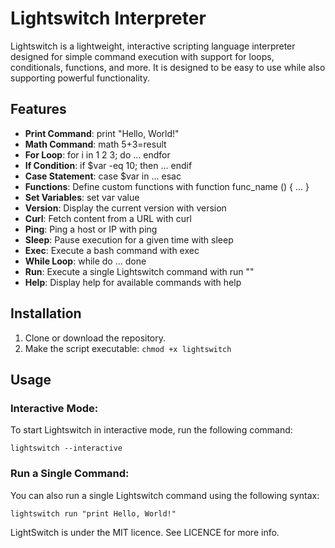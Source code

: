 # Lightswitch Interpreter

Lightswitch is a lightweight, interactive scripting language interpreter designed for simple command execution with support for loops, conditionals, functions, and more. It is designed to be easy to use while also supporting powerful functionality.

## Features

- **Print Command**: print "Hello, World!"
- **Math Command**: math 5+3=result
- **For Loop**: for i in 1 2 3; do ... endfor
- **If Condition**: if $var -eq 10; then ... endif
- **Case Statement**: case $var in ... esac
- **Functions**: Define custom functions with function func_name () { ... }
- **Set Variables**: set var value
- **Version**: Display the current version with version
- **Curl**: Fetch content from a URL with curl <url>
- **Ping**: Ping a host or IP with ping <host>
- **Sleep**: Pause execution for a given time with sleep <seconds>
- **Exec**: Execute a bash command with exec <command>
- **While Loop**: while <condition> do ... done
- **Run**: Execute a single Lightswitch command with run "<command>"
- **Help**: Display help for available commands with help

## Installation

1. Clone or download the repository.
2. Make the script executable:
   `chmod +x lightswitch`

## Usage

### Interactive Mode:
To start Lightswitch in interactive mode, run the following command:

`lightswitch --interactive`

### Run a Single Command:
You can also run a single Lightswitch command using the following syntax:

`lightswitch run "print Hello, World!"`

LightSwitch is under the MIT licence. See LICENCE for more info.
